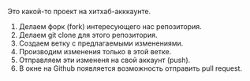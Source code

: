 Это какой-то проект на хитхаб-акккаунте.

1. Делаем форк (fork) интересующего нас репозитория.
2. Делаем git clone для этого репозитория.
3. Создаем ветку с предлагаемыми изменениями.
4. Производим изменения только в этой ветке.
5. Отправляем эти измененя на свой аккаунт (push).
6. В окне на Github появляется возможность отправить pull request.
